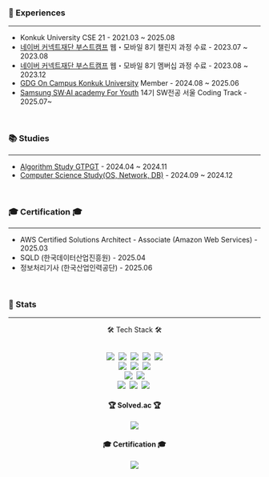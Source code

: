 <h3> 📖 Experiences </h3>

---

* Konkuk University CSE 21 - 2021.03 ~ 2025.08
* [네이버 커넥트재단 부스트캠프](https://boostcamp.connect.or.kr/) 웹・모바일 8기 챌린지 과정 수료 - 2023.07 ~ 2023.08
* [네이버 커넥트재단 부스트캠프](https://boostcamp.connect.or.kr/) 웹・모바일 8기 멤버십 과정 수료 - 2023.08 ~ 2023.12
* [GDG On Campus Konkuk University](https://gdg.community.dev/gdg-on-campus-konkuk-university-seoul-south-korea/) Member - 2024.08 ~ 2025.06
* [Samsung SW·AI academy For Youth](https://www.ssafy.com/) 14기 SW전공 서울 Coding Track - 2025.07~

<br />

<h3> 📚 Studies </h3>

---

* [Algorithm Study GTPGT](https://randps.kr) - 2024.04 ~ 2024.11
* [Computer Science Study(OS, Network, DB)](https://github.com/CS-Computer-Science-Study) - 2024.09 ~ 2024.12

</br>

<h3>🎓 Certification 🎓</h3>

---

* AWS Certified Solutions Architect - Associate (Amazon Web Services) - 2025.03
* SQLD (한국데이터산업진흥원) - 2025.04
* 정보처리기사 (한국산업인력공단) - 2025.06

<br />
<h3> 🐥 Stats </h3>

---

<!-- Tech Stack -->
<div align="center">
  <h4">🛠 Tech Stack 🛠</h3>
  <br />
  <p>
    <br>
    <img src="https://img.shields.io/badge/JavaScript-323330?logo=javascript&logoColor=F7DF1E"/>&nbsp
    <img src="https://img.shields.io/badge/TypeScript-%23007ACC?logo=typescript&logoColor=white"/>&nbsp
    <img src="https://img.shields.io/badge/nodejs-6DA55F?logo=node.js&logoColor=white"/>&nbsp
    <img src="https://img.shields.io/badge/express-FFFFFF?logo=express&logoColor=000000"/>&nbsp
    <img src="https://img.shields.io/badge/nestjs-%23E0234E?logo=nestjs&logoColor=white"/>
    <br>
    <img src="https://img.shields.io/badge/Java-ED8B00?logo=openjdk&logoColor=white"/>&nbsp 
    <img src="https://img.shields.io/badge/Spring-6DB33F?logo=spring&logoColor=white"/>&nbsp 
    <img src="https://img.shields.io/badge/Spring_Boot-F2F4F9?logo=spring-boot"/>
    <br>
    <img src="https://img.shields.io/badge/MongoDB-4EA94B?logo=mongodb&logoColor=white"/>&nbsp 
    <img src="https://img.shields.io/badge/MySQL-005C84?logo=mysql&logoColor=white"/>
    <br>
    <img src="https://img.shields.io/badge/Github%20Actions-%232671E5?logo=githubactions&logoColor=white" />&nbsp
    <img src="https://img.shields.io/badge/Docker-%230db7ed?logo=docker&logoColor=white"/>&nbsp
    <img src="https://img.shields.io/badge/Nginx-%23009639?logo=nginx&logoColor=white"/>&nbsp
  </p>
</div>

<!-- Solved.ac -->
<div align="center">
  <h4>🏆 Solved.ac 🏆</h4>
  <img src="http://mazassumnida.wtf/api/v2/generate_badge?boj=yunuo46"/>
</div>

<!-- Certification -->
<div align="center">
  <h4>🎓 Certification 🎓</h4>
    <a href="https://www.credly.com/badges/52e7a80e-2f3c-4a55-bae1-a3dc78e1f531">
      <img src="https://github.com/user-attachments/assets/7a267b83-545e-42c7-ab53-e3d0d6ed4cc9" />
  </a>
</div>
